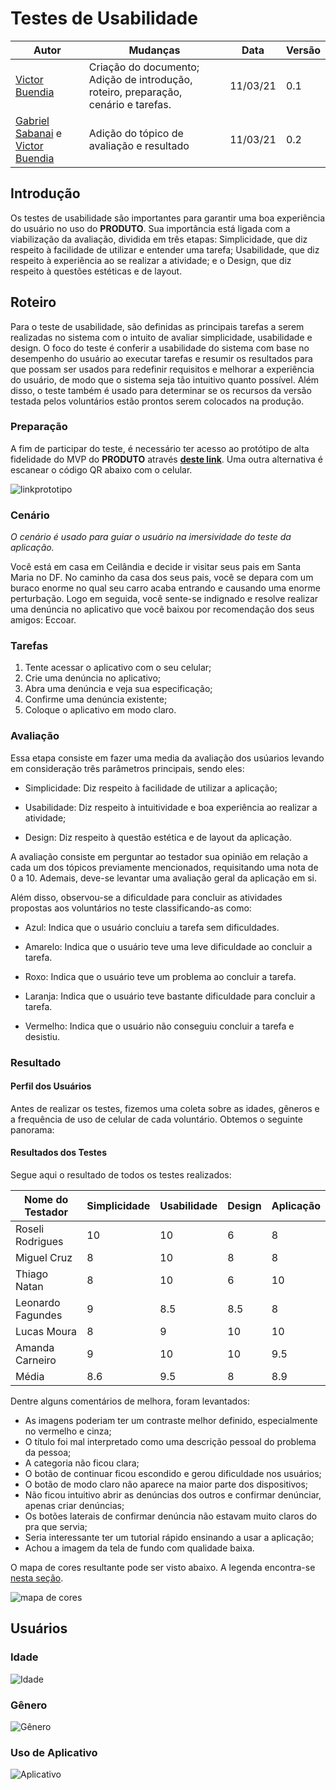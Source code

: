 # Testes de Usabilidade

|Autor|Mudanças|Data|Versão|
|--|--|--|--|
|[Victor Buendia](https://github.com/Victor-Buendia)|Criação do documento; Adição de introdução, roteiro, preparação, cenário e tarefas.|11/03/21|0.1|
|[Gabriel Sabanai](https://github.com/Sabanai104) e [Victor Buendia](https://github.com/Victor-Buendia)| Adição do tópico de avaliação e resultado|11/03/21|0.2|

## Introdução
Os testes de usabilidade são importantes para garantir uma boa experiência do usuário no uso do **PRODUTO**. Sua importância está ligada com a viabilização da avaliação, dividida em três etapas: Simplicidade, que diz respeito à facilidade de utilizar e entender uma tarefa; Usabilidade, que diz respeito à experiência ao se realizar a atividade; e o Design, que diz respeito à questões estéticas e de layout.

## Roteiro
Para o teste de usabilidade, são definidas as principais tarefas a serem realizadas no sistema com o intuito de avaliar simplicidade, usabilidade e design. O foco do teste é conferir a usabilidade do sistema com base no desempenho do usuário ao executar tarefas e resumir os resultados para que possam ser usados ​​para redefinir requisitos e melhorar a experiência do usuário, de modo que o sistema seja tão intuitivo quanto possível. Além disso, o teste também é usado para determinar se os recursos da versão testada pelos voluntários estão prontos serem colocados na produção.

### Preparação
A fim de participar do teste, é necessário ter acesso ao protótipo de alta fidelidade do MVP do **PRODUTO** através [**deste link**](https://www.figma.com/proto/y5ak8SDlqgaPKGfPIble7R/Projeto-Eccoar?node-id=124%3A0&scaling=min-zoom). Uma outra alternativa é escanear o código QR abaixo com o celular.

![linkprototipo](../assets/img/usuario/qrcodeprototipo.png)

### Cenário
*O cenário é usado para guiar o usuário na imersividade do teste da aplicação.*

Você está em casa em Ceilândia e decide ir visitar seus pais em Santa Maria no DF. No caminho da casa dos seus pais, você se depara com um buraco enorme no qual seu carro acaba entrando e causando uma enorme perturbação. Logo em seguida, você sente-se indignado e resolve realizar uma denúncia no aplicativo que você baixou por recomendação dos seus amigos: Eccoar. 

### Tarefas
1. Tente acessar o aplicativo com o seu celular;
1. Crie uma denúncia no aplicativo;
1. Abra uma denúncia e veja sua especificação;
1. Confirme uma denúncia existente;
1. Coloque o aplicativo em modo claro.

### Avaliação
Essa etapa consiste em fazer uma media da avaliação dos usúarios levando em consideração três parâmetros principais, sendo eles:

* Simplicidade: Diz respeito à facilidade de utilizar a aplicação;

* Usabilidade: Diz respeito à intuitividade e boa experiência ao realizar a atividade;

* Design: Diz respeito à questão estética e de layout da aplicação.

A avaliação consiste em perguntar ao testador sua opinião em relação a cada um dos tópicos previamente mencionados, requisitando uma nota de 0 a 10. Ademais, deve-se levantar uma avaliação geral da aplicação em si.

Além disso, observou-se a dificuldade para concluir as atividades propostas aos voluntários no teste classificando-as como:

* Azul: Indica que o usuário concluiu a tarefa sem dificuldades.

* Amarelo: Indica que o usuário teve uma leve dificuldade ao concluir a tarefa.

* Roxo: Indica que o usuário teve um problema ao concluir a tarefa.

* Laranja: Indica que o usuário teve bastante dificuldade para concluir a tarefa.

* Vermelho: Indica que o usuário não conseguiu concluir a tarefa e desistiu.

### Resultado

#### Perfil dos Usuários
Antes de realizar os testes, fizemos uma coleta sobre as idades, gêneros e a frequência de uso de celular de cada voluntário. Obtemos o seguinte panorama:

#### Resultados dos Testes

Segue aqui o resultado de todos os testes realizados:

|Nome do Testador|Simplicidade|Usabilidade|Design|Aplicação|
|--|--|--|--|--|
|Roseli Rodrigues|10|10|6|8|
|Miguel Cruz|8|10|8|8|
|Thiago Natan|8|10|6|10|
|Leonardo Fagundes|9|8.5|8.5|8|
|Lucas Moura|8|9|10|10|
|Amanda Carneiro|9|10|10|9.5|
|Média|8.6|9.5|8|8.9|

Dentre alguns comentários de melhora, foram levantados: 

- As imagens poderiam ter um contraste melhor definido, especialmente no vermelho e cinza;
- O título foi mal interpretado como uma descrição pessoal do problema da pessoa;
- A categoria não ficou clara;
- O botão de continuar ficou escondido e gerou dificuldade nos usuários;
- O botão de modo claro não aparece na maior parte dos dispositivos;
- Não ficou intuitivo abrir as denúncias dos outros e confirmar denúnciar, apenas criar denúncias;
- Os botões laterais de confirmar denúncia não estavam muito claros do pra que servia;
- Seria interessante ter um tutorial rápido ensinando a usar a aplicação;
- Achou a imagem da tela de fundo com qualidade baixa.

O mapa de cores resultante pode ser visto abaixo. A legenda encontra-se [nesta seção](#avaliacao).

![mapa de cores](../assets/img/usuario/mapadecores.png)

## Usuários

### Idade 

![Idade](../assets/img/usuario/qualsuaidade.png)

### Gênero

![Gênero](../assets/img/usuario/qualseugenero.png)

### Uso de Aplicativo

![Aplicativo](../assets/img/usuario/comquefrequencia.png)